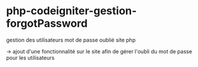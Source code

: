 # php-codeigniter-gestion-forgotPassword
gestion des utilisateurs mot de passe oublié site php

-> ajout d'une fonctionnalité sur le site afin de gérer l'oubli du mot de passe pour les utilisateurs
